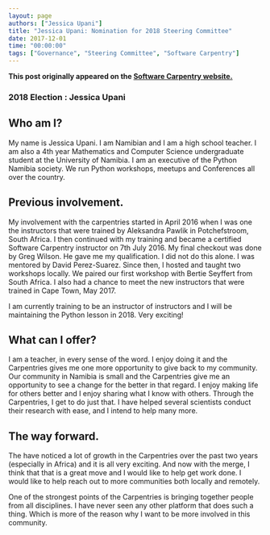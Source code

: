 ```yaml
---
layout: page
authors: ["Jessica Upani"]
title: "Jessica Upani: Nomination for 2018 Steering Committee"
date: 2017-12-01
time: "00:00:00"
tags: ["Governance", "Steering Committee", "Software Carpentry"]
---
```


<p><b>This post originally appeared on the <a href="https://software-carpentry.org/">Software Carpentry website.</a></b></p>

### 2018 Election : Jessica Upani


## Who am I?
My name is Jessica Upani. I am Namibian and I am a high school teacher. I am also a 4th year Mathematics and Computer Science undergraduate student at the University of Namibia. I am an executive of the Python Namibia society. We run Python workshops, meetups and Conferences all over the country.

## Previous involvement.
My involvement with the carpentries started in April 2016 when I was one the instructors that were trained by Aleksandra Pawlik in Potchefstroom, South Africa. I then continued with my training and became a certified Software Carpentry instructor on 7th July 2016. My final checkout was done by Greg Wilson.  He gave me my qualification.
I did not do this alone. I was mentored by David Perez-Suarez.
Since then, I hosted and taught two workshops locally. We paired our first workshop with Bertie Seyffert from South Africa. I also had a chance to meet the new instructors that were trained in Cape Town, May 2017.

I am currently training to be an instructor of instructors and I will be maintaining the Python lesson in 2018. Very exciting!

## What can I offer?
I am a teacher, in every sense of the word. I enjoy doing it and the Carpentries gives me one more opportunity to give back to my community. Our community in Namibia is small and the Carpentries give me an opportunity to see a change for the better in that regard.
I enjoy making life for others better and I enjoy sharing what I know with others. Through the Carpentries, I get to do just that. I have helped several scientists conduct their research with ease, and I intend to help many more.

## The way forward.
The have noticed a lot of growth in the Carpentries over the past two years (especially in Africa) and it is all very exciting. And now with the merge, I think that that is a great move and I would like to help get work done. I would like to help reach out to more communities both locally and remotely. 

One of the strongest points of the Carpentries is bringing together people from all disciplines. I have never seen any other platform that does such a thing. Which is more of the reason why I want to be more involved in this community.
